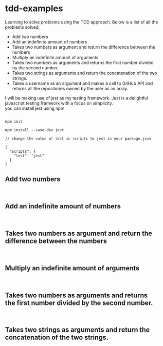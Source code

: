 # tdd-examples
Learning to solve problems using the TDD approach. Below is a list of all the problems solved;
<br>

* Add two numbers
* Add an indefinite amount of numbers
* Takes two numbers as argument and return the difference between the numbers
* Multiply an indefinite amount of arguments
* Takes two numbers as arguments and returns the first number divided by the second number.
* Takes two strings as arguments and return the concatenation of the two strings.
* Takes a username as an argument and makes a call to GitHub API and returns all the repositories owned by the user as an array.

I will be making use of jest as my testing framework. Jest is a delightful javascript testing framwork with a focus on simplicity.    
you can install jest using npm

```

npm init

npm install --save-dev jest

// change the value of test in scripts to jest in your package.json

{
  "scripts": {
    "test": "jest"
  }
}

```

## Add two numbers
<br>

## Add an indefinite amount of numbers
<br>


## Takes two numbers as argument and return the difference between the numbers
<br>


## Multiply an indefinite amount of arguments
<br>


## Takes two numbers as arguments and returns the first number divided by the second number.
<br>


## Takes two strings as arguments and return the concatenation of the two strings.
<br>

